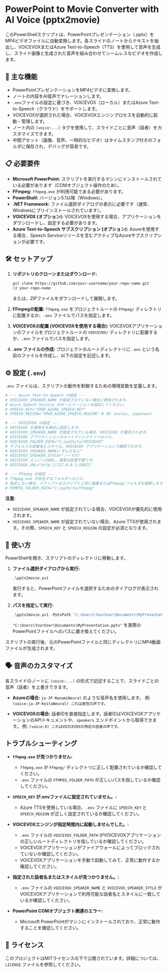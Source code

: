 # PowerPoint to Movie Converter with AI Voice (pptx2movie)

このPowerShellスクリプトは、PowerPointプレゼンテーション（.pptx）をMP4ビデオファイルに自動変換します。各スライドのノートからテキストを抽出し、VOICEVOXまたはAzure Text-to-Speech（TTS）を使用して音声を生成し、スライド画像と生成された音声を組み合わせてシームレスなビデオを作成します。

## 🚀 主な機能

*   PowerPointプレゼンテーションをMP4ビデオに変換します。
*   ノートの内容をAI音声でナレーションします。
*   `.env`ファイルの設定に基づき、VOICEVOX（ローカル）またはAzure Text-to-Speech（クラウド）をサポートします。
*   VOICEVOXが選択された場合、VOICEVOXエンジンプロセスを自動的に起動・管理します。
*   ノート内の `(voice:...)` タグを使用して、スライドごとに音声（話者）をカスタマイズできます。
*   中間アセット（画像、音声、一時的なビデオ）はタイムスタンプ付きのフォルダに保存され、デバッグが容易です。

## 📋 必要要件

*   **Microsoft PowerPoint:** スクリプトを実行するマシンにインストールされている必要があります（COMオブジェクト操作のため）。
*   **FFmpeg:** `ffmpeg.exe` が利用可能である必要があります。
*   **PowerShell:** バージョン5.1以降（Windows）。
*   **.NET Framework:** ファイル選択ダイアログの表示に必要です（通常、Windowsにプリインストールされています）。
*   **VOICEVOX (オプション):** VOICEVOXを使用する場合、アプリケーションをダウンロードし、設定する必要があります。
*   **Azure Text-to-Speech サブスクリプション (オプション):** Azureを使用する場合、Speech Serviceリソースを含むアクティブなAzureサブスクリプションが必要です。

## 🛠️ セットアップ

1.  **リポジトリのクローンまたはダウンロード:**
    ```bash
    git clone https://github.com/your-username/your-repo-name.git
    cd your-repo-name
    ```
    または、ZIPファイルをダウンロードして展開します。

2.  **FFmpegの配置:**
    `ffmpeg.exe` をプロジェクトルートの `FFmpeg/` ディレクトリに配置するか、`.env` ファイルでパスを指定します。

3.  **VOICEVOXの配置 (VOICEVOXを使用する場合):**
    VOICEVOXアプリケーションのファイルをプロジェクトルートの `VOICEVOX/` ディレクトリに配置するか、`.env` ファイルでパスを指定します。

4.  **.env ファイルの作成:**
    プロジェクトのルートディレクトリに `.env` という名前のファイルを作成し、以下の設定を記述します。

## ⚙️ 設定 (`.env`)

`.env` ファイルは、スクリプトの動作を制御するための環境変数を定義します。

```ini
# --- Azure Text-to-Speech の設定 ---
# VOICEVOX_SPEAKER_NAME が設定されていない場合に使用されます。
# Azure Speech Service のキーとリージョンを設定してください。
# SPEECH_KEY="YOUR_AZURE_SPEECH_KEY"
# SPEECH_REGION="YOUR_AZURE_SPEECH_REGION" # 例: eastus, japaneast

# --- VOICEVOX の設定 ---
# VOICEVOX を使用する場合に設定します。
# VOICEVOX_SPEAKER_NAME が設定されている場合、VOICEVOX が優先されます。
# VOICEVOX アプリケーションのルートディレクトリへのパス。
# VOICEVOX_FOLDER_PATH="C:/path/to/VOICEVOX"
# デフォルトの話者名とスタイル。VOICEVOX アプリケーションで確認できます。
# VOICEVOX_SPEAKER_NAME="ずんだもん"
# VOICEVOX_SPEAKER_STYLE="ノーマル"
# VOICEVOX エンジンのURL。通常は変更不要です。
# VOICEVOX_URL="http://127.0.0.1:50021"

# --- FFmpeg の設定 ---
# ffmpeg.exe が存在するフォルダへのパス。
# 設定しない場合、スクリプトはスクリプトと同じ階層またはFFmpeg/フォルダを検索します。
# FFMPEG_FOLDER_PATH="C:/path/to/FFmpeg"
```

**注意:**
*   `VOICEVOX_SPEAKER_NAME` が設定されている場合、VOICEVOXが優先的に使用されます。
*   `VOICEVOX_SPEAKER_NAME` が設定されていない場合、Azure TTSが使用されます。その際、`SPEECH_KEY` と `SPEECH_REGION` の設定が必須となります。

## 🚀 使い方

PowerShellを開き、スクリプトのディレクトリに移動します。

1.  **ファイル選択ダイアログから実行:**
    ```powershell
    .\pptx2movie.ps1
    ```
    実行すると、PowerPointファイルを選択するためのダイアログが表示されます。

2.  **パスを指定して実行:**
    ```powershell
    .\pptx2movie.ps1 -PptxPath "C:\Users\YourUser\Documents\MyPresentation.pptx"
    ```
    `"C:\Users\YourUser\Documents\MyPresentation.pptx"` を実際のPowerPointファイルへのパスに置き換えてください。

スクリプトの実行後、元のPowerPointファイルと同じディレクトリにMP4動画ファイルが生成されます。

## 🗣️ 音声のカスタマイズ

各スライドのノートに `(voice:...)` の形式で記述することで、スライドごとの音声（話者）を上書きできます。

*   **Azureの場合:**
    `ja-JP-NanamiNeural` のような音声名を使用します。
    例: `(voice:ja-JP-KeitaNeural) これは男性の声です。`

*   **VOICEVOXの場合:**
    話者IDを直接指定します。話者IDはVOICEVOXアプリケーションのAPIドキュメントや、`speakers` エンドポイントから取得できます。
    例: `(voice:8) これはVOICEVOXの特定の話者の声です。`

## トラブルシューティング

*   **`ffmpeg.exe` が見つかりません:**
    *   `ffmpeg.exe` が `FFmpeg/` ディレクトリに正しく配置されているか確認してください。
    *   `.env` ファイルの `FFMPEG_FOLDER_PATH` が正しいパスを指しているか確認してください。

*   **`SPEECH_KEY` が.envファイルに設定されていません。:**
    *   Azure TTSを使用している場合、`.env` ファイルに `SPEECH_KEY` と `SPEECH_REGION` が正しく設定されているか確認してください。

*   **VOICEVOXエンジンが指定時間内に起動しませんでした。:**
    *   `.env` ファイルの `VOICEVOX_FOLDER_PATH` がVOICEVOXアプリケーションの正しいルートディレクトリを指しているか確認してください。
    *   VOICEVOXアプリケーションがファイアウォールによってブロックされていないか確認してください。
    *   VOICEVOXアプリケーションを手動で起動してみて、正常に動作するか確認してください。

*   **指定された話者名またはスタイルが見つかりません。:**
    *   `.env` ファイルの `VOICEVOX_SPEAKER_NAME` と `VOICEVOX_SPEAKER_STYLE` がVOICEVOXアプリケーションで利用可能な話者名とスタイルに一致しているか確認してください。

*   **PowerPoint COMオブジェクト関連のエラー:**
    *   Microsoft PowerPointがマシンにインストールされており、正常に動作することを確認してください。

## 📄 ライセンス

このプロジェクトはMITライセンスの下で公開されています。詳細については、`LICENSE` ファイルを参照してください。
